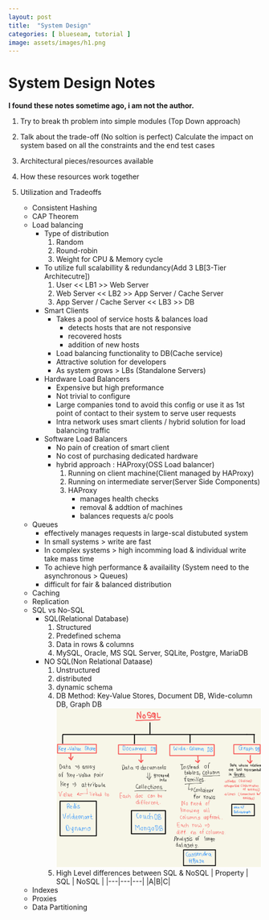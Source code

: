 ```yaml
---
layout: post
title:  "System Design"
categories: [ blueseam, tutorial ]
image: assets/images/h1.png
---
```


# System Design Notes

**I found these notes sometime ago, i am not the author.**

1. Try to break th problem into simple modules (Top Down approach)

2. Talk about the trade-off (No soltion is perfect)
   Calculate the impact on system based on all the constraints and the end test cases

3. Architectural pieces/resources available

4. How these resources work together

5. Utilization and Tradeoffs
   - Consistent Hashing
   - CAP Theorem
   - Load balancing
     - Type of distribution
       1. Random
       2. Round-robin
       3. Weight for CPU & Memory cycle
     - To utilize full scalabillity & redundancy(Add 3 LB[3-Tier Architecutre])
       1. User << LB1 >> Web Server
       2. Web Server << LB2 >> App Server / Cache Server
       3. App Server / Cache Server << LB3 >> DB
     - Smart Clients
       - Takes a pool of service hosts & balances load
         - detects hosts that are not responsive
         - recovered hosts
         - addition of new hosts
       - Load balancing functionality to DB(Cache service)
       - Attractive solution for developers
       - As system grows > LBs (Standalone Servers)
     - Hardware Load Balancers
       - Expensive but high preformance
       - Not trivial to configure
       - Large companies tond to avoid this config or use it as 1st point of contact to their system to serve user requests
       - Intra network uses smart clients / hybrid solution for load balancing traffic
     - Software Load Balancers
       - No pain of creation of smart client
       - No cost of purchasing dedicated hardware
       - hybrid approach : HAProxy(OSS Load balancer)
         1. Running on client machine(Client managed by HAProxy)
         2. Running on intermediate server(Server Side  Components)
         3. HAProxy
            - manages health checks
            - removal & addtion of machines
            - balances requests a/c pools
   - Queues
     -  effectively manages requests in large-scal distubuted system
     -  In small systems > write are fast
     -  In complex systems > high incomming load & individual write take mass time
     -  To achieve high performance & availaility (System need to the asynchronous > Queues)
     -  difficult for fair & balanced distribution
   - Caching
   - Replication
   - SQL vs No-SQL
     - SQL(Relational Database)
       1. Structured
       2. Predefined schema
       3. Data in rows & columns
       4. MySQL, Oracle, MS SQL Server, SQLite, Postgre, MariaDB 
     - NO SQL(Non Relational Dataase)
       1. Unstructured
       2. distributed
       3. dynamic schema
       4. DB Method: Key-Value Stores, Document DB, Wide-column DB, Graph DB
          ![NoSQL Description](/assets/images/h2.png)
       5. High Level differences between SQL & NoSQL
         | Property | SQL | NoSQL |
         |---|---|---|
         |A|B|C|
   - Indexes
   - Proxies
   - Data Partitioning
